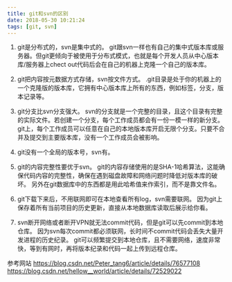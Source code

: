 ```yaml
---
title: git和svn的区别
date: 2018-05-30 10:21:24
tags: [git, svn]
---
```

1. git是分布式的，svn是集中式的。
	git跟svn一样也有自己的集中式版本库或服务器。但git更倾向于被使用于分布式模式，也就是每个开发人员从中心版本库/服务器上chect out代码后会在自己的机器上克隆一个自己的版本库。

2. git把内容按元数据方式存储，svn按文件方式。
	.git目录是处于你的机器上的一个克隆版的版本库，它拥有中心版本库上所有的东西，例如标签，分支，版本记录等。

3. git分支比svn分支强大。
	svn的分支就是一个完整的目录，且这个目录有完整的实际文件。若创建一个分支，每个工作成员都会有一份一模一样的新分支。
	git上，每个工作成员可以任意在自己的本地版本库开启无限个分支。只要不合并及提交到主要版本库，没有一个工作成员会被影响。

4. git没有一个全局的版本号，svn有。

5. git的内容完整性要优于svn。
	git的内容存储使用的是SHA-1哈希算法，这能确保代码内容的完整性，确保在遇到磁盘故障和网络问题时降低对版本库的破坏。
	另外在git数据库中的东西都是用此哈希值来作索引，而不是靠文件名。

6. git下载下来后，不用联网即可在本地查看所有log，svn需要联网。
	因为git上保存着所有当前项目的历史更新，直接从本地数据库读取后展示给你看。

7. svn断开网络或者断开VPN就无法commit代码，但是git可以先commit到本地仓库。
	因为svn每次commit都必须联网，长时间不commit代码会丢失大量开发进程的历史纪录。
	git可以频繁提交到本地仓库，且不需要网络，速度非常快，等到有网时，再将版本纪录和代码一起上传到远程仓库。

参考网站 
<https://blog.csdn.net/Peter_tang6/article/details/76577108>
<https://blog.csdn.net/hellow__world/article/details/72529022>
